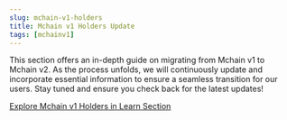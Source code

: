 ```yaml
---
slug: mchain-v1-holders
title: Mchain v1 Holders Update
tags: [mchainv1]
---
```


This section offers an in-depth guide on migrating from Mchain v1 to Mchain v2. As the process unfolds, we will continuously update and incorporate essential information to ensure a seamless transition for our users. Stay tuned and ensure you check back for the latest updates!

[Explore Mchain v1 Holders in Learn Section](/docs/learn/mchainv1-holders/intro)
